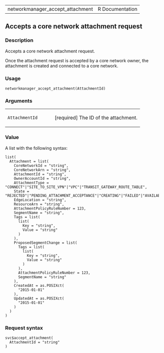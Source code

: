 <table style="width: 100%;">
<tbody>
<tr class="odd">
<td>networkmanager_accept_attachment</td>
<td style="text-align: right;">R Documentation</td>
</tr>
</tbody>
</table>

## Accepts a core network attachment request

### Description

Accepts a core network attachment request.

Once the attachment request is accepted by a core network owner, the
attachment is created and connected to a core network.

### Usage

    networkmanager_accept_attachment(AttachmentId)

### Arguments

<table>
<colgroup>
<col style="width: 35%" />
<col style="width: 65%" />
</colgroup>
<tbody>
<tr class="odd">
<td><code
id="networkmanager_accept_attachment_:_AttachmentId">AttachmentId</code></td>
<td><p>[required] The ID of the attachment.</p></td>
</tr>
</tbody>
</table>

### Value

A list with the following syntax:

    list(
      Attachment = list(
        CoreNetworkId = "string",
        CoreNetworkArn = "string",
        AttachmentId = "string",
        OwnerAccountId = "string",
        AttachmentType = "CONNECT"|"SITE_TO_SITE_VPN"|"VPC"|"TRANSIT_GATEWAY_ROUTE_TABLE",
        State = "REJECTED"|"PENDING_ATTACHMENT_ACCEPTANCE"|"CREATING"|"FAILED"|"AVAILABLE"|"UPDATING"|"PENDING_NETWORK_UPDATE"|"PENDING_TAG_ACCEPTANCE"|"DELETING",
        EdgeLocation = "string",
        ResourceArn = "string",
        AttachmentPolicyRuleNumber = 123,
        SegmentName = "string",
        Tags = list(
          list(
            Key = "string",
            Value = "string"
          )
        ),
        ProposedSegmentChange = list(
          Tags = list(
            list(
              Key = "string",
              Value = "string"
            )
          ),
          AttachmentPolicyRuleNumber = 123,
          SegmentName = "string"
        ),
        CreatedAt = as.POSIXct(
          "2015-01-01"
        ),
        UpdatedAt = as.POSIXct(
          "2015-01-01"
        )
      )
    )

### Request syntax

    svc$accept_attachment(
      AttachmentId = "string"
    )
